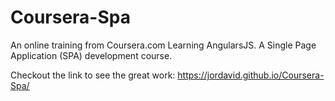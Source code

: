 # Coursera-Spa

An online training from Coursera.com Learning AngularsJS. A Single Page Application (SPA) development course.

Checkout the link to see the great work: https://jordavid.github.io/Coursera-Spa/
